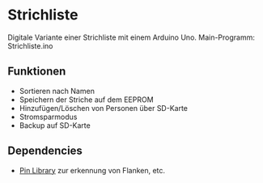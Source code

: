 # Strichliste
Digitale Variante einer Strichliste mit einem Arduino Uno.
Main-Programm: Strichliste.ino

## Funktionen
 - Sortieren nach Namen
 - Speichern der Striche auf dem EEPROM
 - Hinzufügen/Löschen von Personen über SD-Karte
 - Stromsparmodus
 - Backup auf SD-Karte

## Dependencies
- [Pin Library](https://github.com/leo3oel/pin) zur erkennung von Flanken, etc.